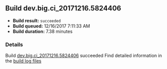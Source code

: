 ## Build dev.big.ci_20171216.5824406
- **Build result:** `succeeded`
- **Build queued:** 12/16/2017 7:11:33 AM
- **Build duration:** 7.38 minutes
### Details
Build [dev.big.ci_20171216.5824406](https://winappstudio.visualstudio.com/web/build.aspx?pcguid=a4ef43be-68ce-4195-a619-079b4d9834c2&builduri=vstfs%3a%2f%2f%2fBuild%2fBuild%2f24406) succeeded
Find detailed information in the [build log files](https://uwpctdiags.blob.core.windows.net/buildlogs/dev.big.ci_20171216.5824406_logs.zip)
